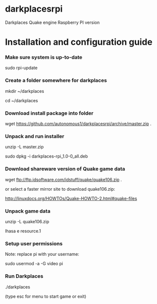 darkplacesrpi
=============

Darkplaces Quake engine Raspberry PI version

Installation and configuration guide
====================================

<h3>Make sure system is up-to-date</h3>

sudo rpi-update

<h3>Create a folder somewhere for darkplaces</h3>

mkdir ~/darkplaces

cd ~/darkplaces

<h3>Download install package into folder</h3>

wget https://github.com/autonomous1/darkplacesrpi/archive/master.zip .

<h3>Unpack and run installer</h3>

unzip -L master.zip

sudo dpkg -i darkplaces-rpi_1.0-0_all.deb

<h3>Download shareware version of Quake game data</h3>

wget ftp://ftp.idsoftware.com/idstuff/quake/quake106.zip .

or select a faster mirror site to download quake106.zip:

http://linuxdocs.org/HOWTOs/Quake-HOWTO-2.html#quake-files

<h3>Unpack game data</h3>

unzip -L quake106.zip

lhasa e resource.1

<h3>Setup user permissions</h3>

Note: replace pi with your username:

sudo usermod -a -G video pi

<h3>Run Darkplaces</h3>

./darkplaces

(type esc for menu to start game or exit)
